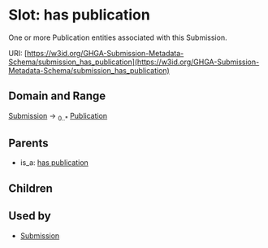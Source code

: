
# Slot: has publication


One or more Publication entities associated with this Submission.

URI: [https://w3id.org/GHGA-Submission-Metadata-Schema/submission_has_publication](https://w3id.org/GHGA-Submission-Metadata-Schema/submission_has_publication)


## Domain and Range

[Submission](Submission.md) &#8594;  <sub>0..\*</sub> [Publication](Publication.md)

## Parents

 *  is_a: [has publication](has_publication.md)

## Children


## Used by

 * [Submission](Submission.md)
